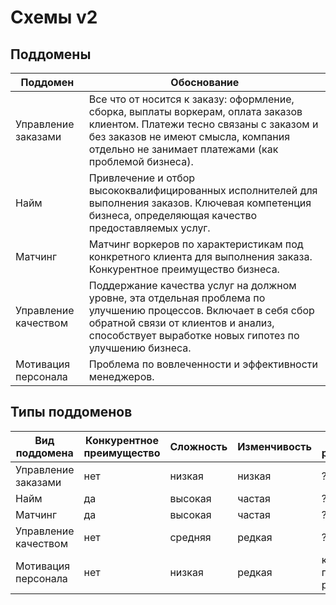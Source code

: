 Схемы v2
======

Поддомены
------
| Поддомен | Обоснование |
|------------|------------|
| Управление заказами | Все что от носится к заказу: оформление, сборка, выплаты воркерам, оплата заказов клиентом. Платежи тесно связаны с заказом и без заказов не имеют смысла, компания отдельно не занимает платежами (как проблемой бизнеса). |
| Найм | Привлечение и отбор высококвалифицированных исполнителей для выполнения заказов. Ключевая компетенция бизнеса, определяющая качество предоставляемых услуг. |
| Матчинг | Матчинг воркеров по характеристикам под конкретного клиента для выполнения заказа. Конкурентное преимущество бизнеса. |
| Управление качеством | Поддержание качества услуг на должном уровне, эта отдельная проблема по улучшению процессов. Включает в себя сбор обратной связи от клиентов и анализ, способствует выработке новых гипотез по улучшению бизнеса. |
| Мотивация персонала | Проблема по вовлеченности и эффективности менеджеров. |

Типы поддоменов
------

| Вид поддомена | Конкурентное преимущество | Сложность | Изменчивость | Варианты реализации | Интерес проблемы | Предполагаемый тип поддомена |
|------------|------------|------------|------------|------------|------------|------------|
| Управление заказами | нет | низкая | низкая | ??? | средний  | supporting |
| Найм | да | высокая | частая | ??? | высокий  | core |
| Матчинг | да | высокая | частая | ??? | высокий  | core |
| Управление качеством | нет | средняя | редкая | ??? | низкий  | supporting |
| Мотивация персонала | нет | низкая | редкая | купить готовое решение | низкий  | generic |
